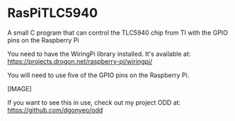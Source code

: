 RasPiTLC5940
============

A small C program that can control the TLC5940 chip from TI with the GPIO pins on the Raspberry Pi

You need to have the WiringPi library installed. It's available at:
https://projects.drogon.net/raspberry-pi/wiringpi/

You will need to use five of the GPIO pins on the Raspberry Pi.

[IMAGE]

If you want to see this in use, check out my project ODD at:
https://github.com/dgonyeo/odd
